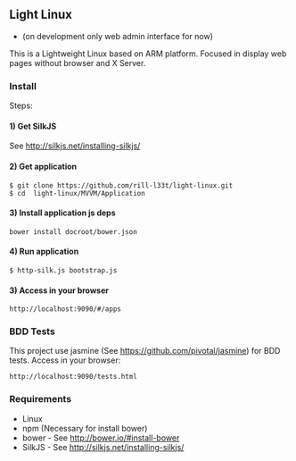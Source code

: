 ## Light Linux
- (on development only web admin interface for now)

This is a Lightweight Linux based on ARM platform. Focused in display web pages without browser and X Server.
### Install
Steps: 
#### 1) Get SilkJS
See http://silkjs.net/installing-silkjs/
#### 2) Get application
```
$ git clone https://github.com/rill-l33t/light-linux.git
$ cd  light-linux/MVVM/Application
```
#### 3) Install application js deps
```
bower install docroot/bower.json
```
#### 4) Run application
```
$ http-silk.js bootstrap.js
```
#### 3) Access in your browser
```
http://localhost:9090/#/apps
```
### BDD Tests
This project use jasmine (See https://github.com/pivotal/jasmine) for BDD tests.
Access in your browser:
```
http://localhost:9090/tests.html
```
### Requirements
- Linux
- npm (Necessary for install bower)
- bower - See http://bower.io/#install-bower
- SilkJS - See http://silkjs.net/installing-silkjs/